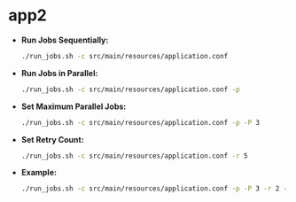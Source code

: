 # app2

- **Run Jobs Sequentially:**

  ```bash
  ./run_jobs.sh -c src/main/resources/application.conf
  ```

- **Run Jobs in Parallel:**

  ```bash
  ./run_jobs.sh -c src/main/resources/application.conf -p
  ```

- **Set Maximum Parallel Jobs:**

  ```bash
  ./run_jobs.sh -c src/main/resources/application.conf -p -P 3
  ```

- **Set Retry Count:**

  ```bash
  ./run_jobs.sh -c src/main/resources/application.conf -r 5
  ```

- **Example:**

  ```bash
  ./run_jobs.sh -c src/main/resources/application.conf -p -P 3 -r 2 -s "--executor-memory 2G"
  ```
